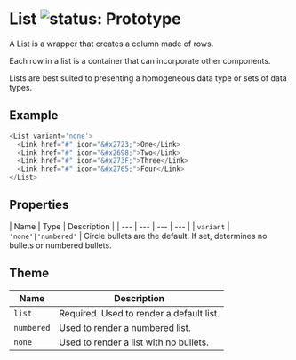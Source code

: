 # List ![status: Prototype](https://img.shields.io/badge/status-prototype-orange.svg)

A List is a wrapper that creates a column made of rows.

Each row in a list is a container that can incorporate other components.

Lists are best suited to presenting a homogeneous data type or sets of data types.

## Example

```javascript
<List variant='none'>
  <Link href="#" icon="&#x2723;">One</Link>
  <Link href="#" icon="&#x2698;">Two</Link>
  <Link href="#" icon="&#x273F;">Three</Link>
  <Link href="#" icon="&#x2765;">Four</Link>
</List>
```
## Properties

| Name | Type | Description |
| --- | --- | --- | --- |
| `variant` | <code>'none'&#124;'numbered'</code> | Circle bullets are the default. If set, determines no bullets or numbered bullets.

## Theme

| Name | Description |
| ---  | ----------- |
| `list` | Required. Used to render a default list. |
| `numbered` | Used to render a numbered list. |
| `none` | Used to render a list with no bullets. |
